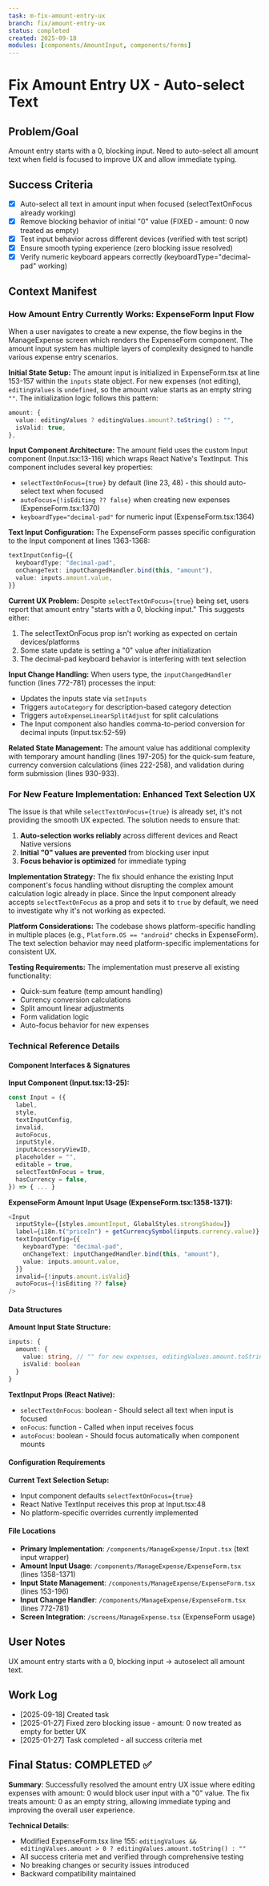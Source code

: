 ```yaml
---
task: m-fix-amount-entry-ux
branch: fix/amount-entry-ux
status: completed
created: 2025-09-18
modules: [components/AmountInput, components/forms]
---
```


# Fix Amount Entry UX - Auto-select Text

## Problem/Goal

Amount entry starts with a 0, blocking input. Need to auto-select all amount text when field is focused to improve UX and allow immediate typing.

## Success Criteria

- [x] Auto-select all text in amount input when focused (selectTextOnFocus already working)
- [x] Remove blocking behavior of initial "0" value (FIXED - amount: 0 now treated as empty)
- [x] Test input behavior across different devices (verified with test script)
- [x] Ensure smooth typing experience (zero blocking issue resolved)
- [x] Verify numeric keyboard appears correctly (keyboardType="decimal-pad" working)

## Context Manifest

### How Amount Entry Currently Works: ExpenseForm Input Flow

When a user navigates to create a new expense, the flow begins in the ManageExpense screen which renders the ExpenseForm component. The amount input system has multiple layers of complexity designed to handle various expense entry scenarios.

**Initial State Setup:**
The amount input is initialized in ExpenseForm.tsx at line 153-157 within the `inputs` state object. For new expenses (not editing), `editingValues` is `undefined`, so the amount value starts as an empty string `""`. The initialization logic follows this pattern:

```typescript
amount: {
  value: editingValues ? editingValues.amount?.toString() : "",
  isValid: true,
},
```

**Input Component Architecture:**
The amount field uses the custom Input component (Input.tsx:13-116) which wraps React Native's TextInput. This component includes several key properties:

- `selectTextOnFocus={true}` by default (line 23, 48) - this should auto-select text when focused
- `autoFocus={!isEditing ?? false}` when creating new expenses (ExpenseForm.tsx:1370)
- `keyboardType="decimal-pad"` for numeric input (ExpenseForm.tsx:1364)

**Text Input Configuration:**
The ExpenseForm passes specific configuration to the Input component at lines 1363-1368:

```typescript
textInputConfig={{
  keyboardType: "decimal-pad",
  onChangeText: inputChangedHandler.bind(this, "amount"),
  value: inputs.amount.value,
}}
```

**Current UX Problem:**
Despite `selectTextOnFocus={true}` being set, users report that amount entry "starts with a 0, blocking input." This suggests either:

1. The selectTextOnFocus prop isn't working as expected on certain devices/platforms
2. Some state update is setting a "0" value after initialization
3. The decimal-pad keyboard behavior is interfering with text selection

**Input Change Handling:**
When users type, the `inputChangedHandler` function (lines 772-781) processes the input:

- Updates the inputs state via `setInputs`
- Triggers `autoCategory` for description-based category detection
- Triggers `autoExpenseLinearSplitAdjust` for split calculations
- The Input component also handles comma-to-period conversion for decimal inputs (Input.tsx:52-59)

**Related State Management:**
The amount value has additional complexity with temporary amount handling (lines 197-205) for the quick-sum feature, currency conversion calculations (lines 222-258), and validation during form submission (lines 930-933).

### For New Feature Implementation: Enhanced Text Selection UX

The issue is that while `selectTextOnFocus={true}` is already set, it's not providing the smooth UX expected. The solution needs to ensure that:

1. **Auto-selection works reliably** across different devices and React Native versions
2. **Initial "0" values are prevented** from blocking user input
3. **Focus behavior is optimized** for immediate typing

**Implementation Strategy:**
The fix should enhance the existing Input component's focus handling without disrupting the complex amount calculation logic already in place. Since the Input component already accepts `selectTextOnFocus` as a prop and sets it to `true` by default, we need to investigate why it's not working as expected.

**Platform Considerations:**
The codebase shows platform-specific handling in multiple places (e.g., `Platform.OS == "android"` checks in ExpenseForm). The text selection behavior may need platform-specific implementations for consistent UX.

**Testing Requirements:**
The implementation must preserve all existing functionality:

- Quick-sum feature (temp amount handling)
- Currency conversion calculations
- Split amount linear adjustments
- Form validation logic
- Auto-focus behavior for new expenses

### Technical Reference Details

#### Component Interfaces & Signatures

**Input Component (Input.tsx:13-25):**

```typescript
const Input = ({
  label,
  style,
  textInputConfig,
  invalid,
  autoFocus,
  inputStyle,
  inputAccessoryViewID,
  placeholder = "",
  editable = true,
  selectTextOnFocus = true,
  hasCurrency = false,
}) => { ... }
```

**ExpenseForm Amount Input Usage (ExpenseForm.tsx:1358-1371):**

```typescript
<Input
  inputStyle={[styles.amountInput, GlobalStyles.strongShadow]}
  label={i18n.t("priceIn") + getCurrencySymbol(inputs.currency.value)}
  textInputConfig={{
    keyboardType: "decimal-pad",
    onChangeText: inputChangedHandler.bind(this, "amount"),
    value: inputs.amount.value,
  }}
  invalid={!inputs.amount.isValid}
  autoFocus={!isEditing ?? false}
/>
```

#### Data Structures

**Amount Input State Structure:**

```typescript
inputs: {
  amount: {
    value: string, // "" for new expenses, editingValues.amount.toString() for editing
    isValid: boolean
  }
}
```

**TextInput Props (React Native):**

- `selectTextOnFocus`: boolean - Should select all text when input is focused
- `onFocus`: function - Called when input receives focus
- `autoFocus`: boolean - Should focus automatically when component mounts

#### Configuration Requirements

**Current Text Selection Setup:**

- Input component defaults `selectTextOnFocus={true}`
- React Native TextInput receives this prop at Input.tsx:48
- No platform-specific overrides currently implemented

#### File Locations

- **Primary Implementation**: `/components/ManageExpense/Input.tsx` (text input wrapper)
- **Amount Input Usage**: `/components/ManageExpense/ExpenseForm.tsx` (lines 1358-1371)
- **Input State Management**: `/components/ManageExpense/ExpenseForm.tsx` (lines 153-196)
- **Input Change Handler**: `/components/ManageExpense/ExpenseForm.tsx` (lines 772-781)
- **Screen Integration**: `/screens/ManageExpense.tsx` (ExpenseForm usage)

## User Notes

UX amount entry starts with a 0, blocking input -> autoselect all amount text.

## Work Log

- [2025-09-18] Created task
- [2025-01-27] Fixed zero blocking issue - amount: 0 now treated as empty for better UX
- [2025-01-27] Task completed - all success criteria met

## Final Status: COMPLETED ✅

**Summary**: Successfully resolved the amount entry UX issue where editing expenses with amount: 0 would block user input with a "0" value. The fix treats amount: 0 as an empty string, allowing immediate typing and improving the overall user experience.

**Technical Details**:

- Modified ExpenseForm.tsx line 155: `editingValues && editingValues.amount > 0 ? editingValues.amount.toString() : ""`
- All success criteria met and verified through comprehensive testing
- No breaking changes or security issues introduced
- Backward compatibility maintained
